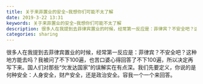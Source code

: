 ```yaml
---
title: 关于来菲置业的安全~我想你们可能不太了解
date: 2019-3-22 13:31
keywords: 关于来菲置业的安全~我想你们可能不太了解
description: 很多人在我提到去菲律宾置业的时候，经常第一反应是：菲律宾？不安全吧？这种地方能去吗？我被问了不下100遍，也苦口婆心得回答了不下100遍，所以决定再写下来。国人们对那些“欠发达国家”的误解实在有点深。我们先要定义，你说的是何种安全：人身安全
categories: sharing
---
```

<td class="t_f" id="postmessage_3281522">

很多人在我提到去菲律宾置业的时候，经常第一反应是：菲律宾？不安全吧？这种地方能去吗？我被问了不下100遍，也苦口婆心得回答了不下100遍，所以决定再写下来。国人们对那些“欠发达国家”的误解实在有点深。我们先要定义，你说的是何种安全：人身安全，财产安全，还是政治安全。容我一个一个来回答。<br/>
</td>
